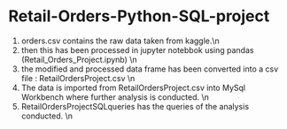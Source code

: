 # Retail-Orders-Python-SQL-project
1. orders.csv contains the raw data taken from kaggle.\n
2. then this has been processed in jupyter notebbok using pandas (Retail_Orders_Project.ipynb) \n
3. the modified and processed data frame has been converted into a csv file : RetailOrdersProject.csv \n
4. The data is imported from RetailOrdersProject.csv into MySql Workbench where further analysis is conducted. \n
5. RetailOrdersProjectSQLqueries has the queries of the analysis conducted. \n
